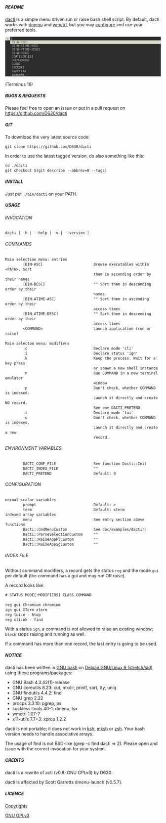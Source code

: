 ##### README

[dacti](https://github.com/D630/dacti) is a simple menu driven run or raise bash shell script. By default, dacti works with [dmenu](http://tools.suckless.org/dmenu/) and [wmctrl](https://sites.google.com/site/tstyblo/wmctrl/), but you may [configure](../master/doc/examples/dactirc) and use your preferred tools.

![](https://raw.githubusercontent.com/D630/dacti/master/doc/dacti.png)

(Terminus 16)

##### BUGS & REQUESTS

Please feel free to open an issue or put in a pull request on https://github.com/D630/dacti

##### GIT

To download the very latest source code:

```
git clone https://github.com/D630/dacti
```

In order to use the latest tagged version, do also something like this:

```
cd ./dacti
git checkout $(git describe --abbrev=0 --tags)
```

##### INSTALL

Just put `./bin/dacti` on your PATH.

##### USAGE

###### INVOCATION

```
dacti [ -h | --help | -v | --version ]
```

###### COMMANDS

```
Main selection menu: entries
        [BIN-ASC]                       Browse executables within <PATH>. Sort
                                        them in ascending order by their names
        [BIN-DESC]                      "" Sort them in descending order by their
                                        names
        [BIN-ATIME-ASC]                 "" Sort them in ascending order by their
                                        access times
        [BIN-ATIME-DESC]                "" Sort them in descending order by their
                                        access times
        <COMMAND>                       Launch application (run or raise)

Main selecton menu: modifiers
        :c                              Declare mode 'cli'
        :i                              Declare status 'ign'
        :k                              Keep the process. Wait for a key press
                                        or spawn a new shell instance
        :n                              Run COMMAND in a new terminal emulator
                                        window
        :p                              Don't check, whether COMMAND is indexed.
                                        Launch it directly and create NO record.
                                        See env DACTI_PRETEND
        :t                              Declare mode 'tui'
        :u                              Don't check, whether COMMAND is indexed.
                                        Launch it directly and create a new
                                        record.
```

###### ENVIRONMENT VARIABLES

```
        DACTI_CONF_FILE                 See function Dacti::Init
        DACTI_INDEX_FILE                ""
        DACTI_PRETEND                   Default: 0
```

###### CONFIGURATION

```
normal scalar variables
        prompt                          Default: >
        term                            Default: xterm
indexed array variables
        menu                            See entry section above
functions
        Dacti::CmdMenuCustom            See doc/examples/dactirc
        Dacti::ParseSelectionCustom     ""
        Dacti::RaiseAppPlCustom         ""
        Dacti::RaiseAppSgCustom         ""
```

###### INDEX FILE

Without command modifiers, a record gets the status `reg` and the mode `gui` per default (the command has a gui and may run OR raise).

A record looks like:

```
# STATUS MODE[:MODIFIERS] CLASS COMMAND

reg gui Chromium chromium
ign gui XTerm xterm
reg tui:n - htop
reg cli:nk - find
```

With a status `ign`, a command is not allowed to raise an existing window; `block` stops raising and running as well.

If a command has more than one record, the last entry is going to be used.

##### NOTICE

dacti has been written in [GNU bash](http://www.gnu.org/software/bash/) on [Debian GNU/Linux 9 (stretch/sid)](https://www.debian.org) using these programs/packages:

- GNU Bash 4.3.42(1)-release
- GNU coreutils 8.23: cut, mkdir, printf, sort, tty, uniq
- GNU findutils 4.4.2: find
- GNU grep 2.22
- procps 3.3.10: pgrep, ps
- suckless-tools 40-1: dmenu, lsx
- wmctrl 1.07-7
- x11-utils 7.7+3: xprop 1.2.2

dacti is not portable; it does not work in [ksh](http://www.kornshell.com/), [mksh](https://www.mirbsd.org/mksh.htm) or [zsh](http://www.zsh.org/). Your bash version needs to handle associative arrays.

The usage of find is not BSD-like (grep -c find dacti => 2). Please open and issue with the correct invocation for your system.

##### CREDITS

dacti is a rewrite of acti (v0.8; GNU GPLv3) by D630.

dacti is affected by Scott Garretts dmenu-launch (v0.5.7).

##### LICENCE

[Copyrights](../master/doc/COPYRIGHT)

[GNU GPLv3](../master/doc/LICENCE)
